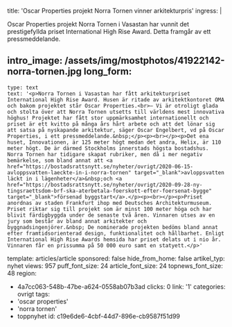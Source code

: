 title: 'Oscar Properties projekt Norra Tornen vinner arkitekturpris'
ingress: |
  <p>Oscar Properties projekt Norra Tornen i Vasastan har vunnit det prestigefyllda priset International High Rise Award. Detta framgår av ett pressmeddelande.
  </p>
  
intro_image: /assets/img/mostphotos/41922142-norra-tornen.jpg
long_form:
  -
    type: text
    text: '<p>Norra Tornen i Vasastan har fått arkitekturpriset International High Rise Award. Husen är ritade av arkitektkontoret OMA och bakom projektet står Oscar Properties.<br>– Vi är otroligt glada och stolta över att Norra Tornen utsetts till världens mest innovativa höghus! Projektet har fått stor uppmärksamhet internationellt och priset är ett kvitto på många års hårt arbete och att det lönar sig att satsa på nyskapande arkitektur, säger Oscar Engelbert, vd på Oscar Properties, i ett pressmeddelande.&nbsp;</p><p><br></p><p>Det ena huset, Innovationen, är 125 meter högt medan det andra, Helix, är 110 meter högt. De är därmed Stockholms innerstads högsta bostadshus. Norra Tornen har tidigare skapat rubriker, men då i mer negativ bemärkelse, som bland annat att <a href="https://bostadsrattsnytt.se/nyheter/ovrigt/2020-06-15-avloppsvatten-laeckte-in-i-norra-tornen" target="_blank">avloppsvatten läckt in i lägenheter</a>&nbsp;och <a href="https://bostadsrattsnytt.se/nyheter/ovrigt/2020-09-28-ny-tingsraettsdom-brf-ska-aterbetala-foerskott-efter-foersenat-bygge" target="_blank">försenad byggstart</a>.</p><p><br></p><p>Priset anordnas av staden Frankfurt ihop med Deutsches Architekturmuseum. Priset riktar sig till projekt som är minst 100 meter höga och har blivit färdigbyggda under de senaste två åren. Vinnaren utses av en jury som består av bland annat arkitekter och byggnadsingenjörer.&nbsp; De nominerade projekten bedöms bland annat efter framtidsorienterad design, funktionalitet och hållbarhet. Enligt International High Rise Awards hemsida har priset delats ut i nio år. Vinnaren får en prissumma på 50 000 euro samt en statyett.</p>'
template: articles/article
sponsored: false
hide_from_home: false
artikel_typ: nyhet
views: 957
puff_font_size: 24
article_font_size: 24
topnews_font_size: 48
region:
  - 4a7cc063-548b-47be-a624-0558ab07b3ad
clicks: 0
link: '1'
categories: ovrigt
tags:
  - 'oscar properties'
  - 'norra tornen'
  - toppnyhet
id: c19e6de6-4cbf-44d7-896e-cb9587f51d99
